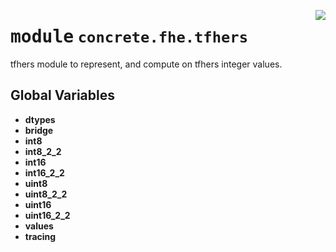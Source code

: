 <!-- markdownlint-disable -->

<a href="../../frontends/concrete-python/concrete/fhe/tfhers/__init__.py#L0"><img align="right" style="float:right;" src="https://img.shields.io/badge/-source-cccccc?style=flat-square"></a>

# <kbd>module</kbd> `concrete.fhe.tfhers`
tfhers module to represent, and compute on tfhers integer values. 

**Global Variables**
---------------
- **dtypes**
- **bridge**
- **int8**
- **int8_2_2**
- **int16**
- **int16_2_2**
- **uint8**
- **uint8_2_2**
- **uint16**
- **uint16_2_2**
- **values**
- **tracing**


